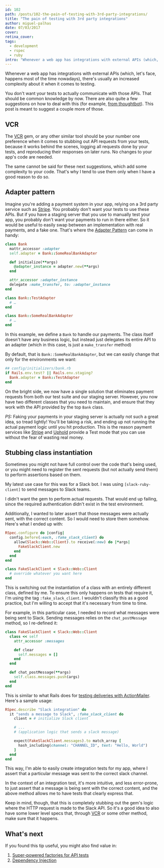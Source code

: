 ```yaml
---
id: 102
path: /posts/102-the-pain-of-testing-with-3rd-party-integrations/
title: "The pain of testing with 3rd party integrations"
author: miguel-palhas
date: 07/03/2017
cover: 
retina_cover: 
tags:
  - development
  - rspec
  - ruby
intro: "Whenever a web app has integrations with external APIs (which, let's face, happens most of the time nowadays), there's usually an increased complexity about it when it comes to testing."
---
```


Whenever a web app has integrations with external APIs (which, let's face, happens most of the time nowadays), there's usually an increased complexity about it when it comes to testing.

You don't want your tests to actually communicate with those APIs. That should be common knowledge by now.
There are also quite a few suggestions on how to deal with this (for example, [from thoughtbot]). This post is meant to suggest a couple more of those.

## VCR

The [VCR] gem, or any other similar tool should be your number one preference when it comes to stubbing out API requests from your tests, because it works behind the scenes, logging all requests done by your tests, and reproducing their responses on later runs. No changes to your app's code are needed.

The same cannot be said for these next suggestions, which add some complexity to your code. That's why I tend to use them only when I have a good reason to do so.

## Adapter pattern

Imagine you're adding a payment system in your app, relying on a 3rd party service such as [Stripe]. You probably don't want your tests to use these APIs. But if you have a staging server that you use to manually test your app, you probably don't want your payments to run in there either. So it would be useful to easily swap between an implementation with real payments, and a fake one. That's where the [Adapter Pattern] can come in handy:

```ruby
class Bank
  mattr_accessor :adapter
  self.adapter = Bank::SomeRealBankAdapter

  def initialize(**args)
    @adapter_instance = adapter.new(**args)
  end

  attr_accessor :adapter_instance
  delegate :make_transfer, to: :adapter_instance
end

class Bank::TestAdapter
  # …
end

class Bank::SomeRealBankAdapter
  # …
end
```

In this example, we define a `Bank` to handle our payments.
The class itself doesn't have any business logic, but instead just delegates its entire API to an adapter (which in this case, is just a `make_transfer` method)

By default, that is `Bank::SomeRealBankAdapter`, but we can easily change that only for the environments we want:

```ruby
## config/initializers/bank.rb
if Rails.env.test? || Rails.env.staging?
  Bank.adapter = Bank::TestAdapter
end
```

On the bright side, we now have a single solution that eliminates payment requests from both our test suite and our staging server.
However, you now have two different classes that you need to maintain, and ensure that they work with the API provided by the top `Bank` class.

*PS:* Faking your payments in your staging server is actually not such a great idea, so tread lightly! You'll be taking a risk, and ending up not running the actual payment logic until you hit production.
This is the reason payment services like [Stripe] and [Uphold] provide a Test mode that you can use without the fear of wasting real money.


## Stubbing class instantiation

Sometimes you might not have full control over the code that's being used, or you might need to register the sent requests (but not actually send them) to perform assertions based on them.

My latest use case for this was for a Slack bot. I was using `[slack-ruby-client]` to send messages to Slack teams.

I didn't want the gem to perform actual requests. That would end up failing, since the required authentication didn't exist in the test environment.

Additionally, I wanted to later assert that those messages were actually sent, with the correct content. So I would need to store them somehow. Here's what I ended up with:

```ruby
RSpec.configure do |config|
  config.before(:each, :fake_slack_client) do
    allow(Slack::Web::Client).to receive(:new) do |*args|
      FakeSlackClient.new
    end
  end
end

class FakeSlackClient < Slack::Web::Client
  # override whatever you want here
end
```

This is switching out the instantiation of a class with an entirely different class, defined by me. To ensure this only happens on tests that require it, I'm using the tag `:fake_slack_client`.
I wouldn't classify this as a good practice, but I'm willing to accept that it's necessary from time to time.

For example, in this particular case, I needed to record what messages were being sent to Slack. Sending messages relies on the `chat_postMessage` method, so I re-defined it:

```ruby
class FakeSlackClient < Slack::Web::Client
  class << self
    attr_accessor :messages

    def clear
      self.messages = []
    end
  end

  def chat_postMessage(**args)
    self.class.messages.push(args)
  end
end
```

This is similar to what Rails does for [testing deliveries with ActionMailer](http://guides.rubyonrails.org/testing.html#functional-testing). Here's a sample usage:

```ruby
RSpec.describe "Slack integration" do
  it "sends a message to Slack", :fake_slack_client do
    client = # initialize Slack client

    # ...
    # (application logic that sends a slack message)

    expect(FakeSlackClient.messages).to match_array [
      hash_including(channel: "CHANNEL_ID", text: "Hello, World")
    ]
  end
end
```

This way, I'm able to easily create integration tests for my app, where I assert that a particular message was sent to the correct slack channel.

In the context of an integration test, it's more intuitive, and less error-prone, to just assert that a message is being sent with the correct content, and the above method allows me to have tests that clearly express that.

Keep in mind, though, that this is completely stubbing out the gem's logic where the HTTP request is made to the Slack API. So it's a good idea to also have some lower level specs that, through [VCR] or some other method, make sure that it happens.

## What's next

If you found this tip useful, you might also find value in:

1. [Super-powered factories for API tests](https://subvisual.co/blog/posts/73-factorygirl-beyond-the-database)
2. [Dependency Injection](https://subvisual.co/blog/posts/16-dependency-injection)

[slack-ruby-client]: https://github.com/slack-ruby/slack-ruby-client
[from thoughtbot]: https://robots.thoughtbot.com/how-to-stub-external-services-in-tests
[VCR]: https://github.com/vcr/vcr
[Adapter Pattern]: http://blog.arkency.com/2014/08/ruby-rails-adapters/
[Stripe]: https://stripe.com
[Uphold]: https://uphold.com
